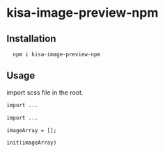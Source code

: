 # kisa-image-preview-npm

## Installation
```
  npm i kisa-image-preview-npm
```
## Usage
import scss file in the root.

```html
import ...
```

```html
import ...

imageArray = [];

init(imageArray)

```

